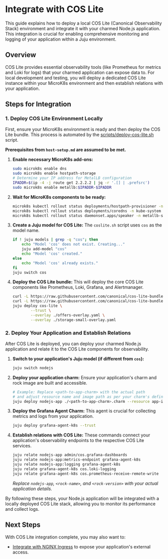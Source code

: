 # Integrate with COS Lite

This guide explains how to deploy a local COS Lite (Canonical Observability Stack) environment and integrate it with your charmed Node.js application. This integration is crucial for enabling comprehensive monitoring and logging of your application within a Juju environment.

## Overview

COS Lite provides essential observability tools (like Prometheus for metrics and Loki for logs) that your charmed application can expose data to. For local development and testing, you will deploy a dedicated COS Lite instance within your MicroK8s environment and then establish relations with your application.

## Steps for Integration

### 1. Deploy COS Lite Environment Locally

First, ensure your MicroK8s environment is ready and then deploy the COS Lite bundle. This process is automated by the [scripts/deploy-cos-lite.sh](../../scripts/deploy-cos-lite.sh) script.

**Prerequisites from `host-setup.md` are assumed to be met.**

1.  **Enable necessary MicroK8s add-ons:**
    ```bash
    sudo microk8s enable dns
    sudo microk8s enable hostpath-storage
    # Determine your IP address for MetalLB configuration
    IPADDR=$(ip -4 -j route get 2.2.2.2 | jq -r '.[] | .prefsrc')
    sudo microk8s enable metallb:$IPADDR-$IPADDR
    ```
2.  **Wait for MicroK8s components to be ready:**
    ```bash
    microk8s kubectl rollout status deployments/hostpath-provisioner -n kube-system -w
    microk8s kubectl rollout status deployments/coredns -n kube-system -w
    microk8s kubectl rollout status daemonset.apps/speaker -n metallb-system -w
    ```
3.  **Create a Juju model for COS Lite:** The `coslite.sh` script uses `cos` as the model name.
    ```bash
    if ! juju models | grep -q "cos"; then
        echo "Model 'cos' does not exist. Creating..."
        juju add-model "cos"
        echo "Model 'cos' created."
    else
        echo "Model 'cos' already exists."
    fi
    juju switch cos
    ```
4.  **Deploy the COS Lite bundle:** This will deploy the core COS Lite components like Prometheus, Loki, Grafana, and Alertmanager.
    ```bash
    curl -L https://raw.githubusercontent.com/canonical/cos-lite-bundle/main/overlays/offers-overlay.yaml -O
    curl -L https://raw.githubusercontent.com/canonical/cos-lite-bundle/main/overlays/storage-small-overlay.yaml -O
    juju deploy cos-lite \
            --trust \
            --overlay ./offers-overlay.yaml \
            --overlay ./storage-small-overlay.yaml
    ```

### 2. Deploy Your Application and Establish Relations

After COS Lite is deployed, you can deploy your charmed Node.js application and relate it to the COS Lite components for observability.

1.  **Switch to your application's Juju model (if different from `cos`):**
    ```bash
    juju switch nodejs
    ```
2.  **Deploy your application charm:** Ensure your application's charm and rock image are built and accessible.
    ```bash
    # Example: Replace <path-to-app-charm> with the actual path
    # and adjust resource name and image path as per your charm's definition.
    juju deploy nodejs-app ./<path-to-app-charm>.charm --resource app-image=localhost:32000/<rock-name>:<rock-version>
    ```
3.  **Deploy the Grafana Agent Charm:** This agent is crucial for collecting metrics and logs from your application.
    ```bash
    juju deploy grafana-agent-k8s --trust
    ```
4.  **Establish relations with COS Lite:** These commands connect your application's observability endpoints to the respective COS Lite services.
    ```bash
    juju relate nodejs-app admin/cos.grafana-dashboards
    juju relate nodejs-app:metrics-endpoint grafana-agent-k8s
    juju relate nodejs-app:logging grafana-agent-k8s
    juju relate grafana-agent-k8s cos.loki-logging
    juju relate grafana-agent-k8s cos.prometheus-receive-remote-write
    ```
    *Replace `nodejs-app`, `<rock-name>`, and `<rock-version>` with your actual application details.*

By following these steps, your Node.js application will be integrated with a locally deployed COS Lite stack, allowing you to monitor its performance and collect logs.

## Next Steps

With COS Lite integration complete, you may also want to:

* [Integrate with NGINX Ingress](./integrate-nginx-ingress.md) to expose your application's external access.